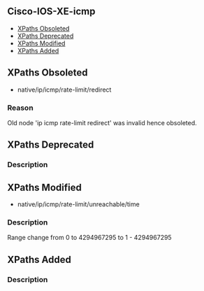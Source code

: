 ## Cisco-IOS-XE-icmp


- [XPaths Obsoleted](#xpaths-obsoleted)
- [XPaths Deprecated](#xpaths-deprecated)
- [XPaths Modified](#xpaths-modified)
- [XPaths Added](#xpaths-added)

## XPaths Obsoleted

- native/ip/icmp/rate-limit/redirect

### Reason

Old node 'ip icmp rate-limit redirect' was invalid hence obsoleted.

## XPaths Deprecated

### Description

## XPaths Modified

- native/ip/icmp/rate-limit/unreachable/time

### Description

Range change from 0 to 4294967295  to 1 - 4294967295

## XPaths Added

### Description
